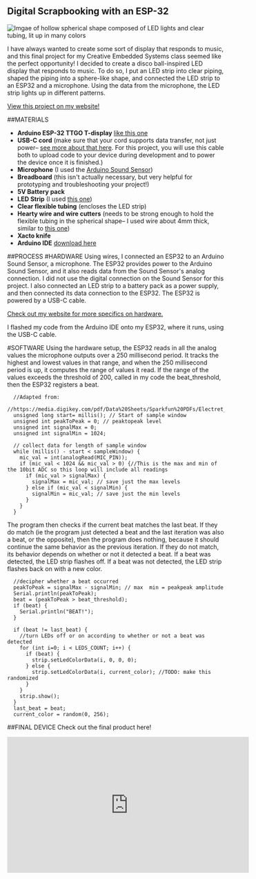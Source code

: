 ## Digital Scrapbooking with an ESP-32

![Imgae of hollow spherical shape composed of LED lights and clear tubing, lit up in many colors](https://catherine-o-brien.github.io/images/musical-led-disco-ball/disco-ball.png "The disco ball I created!")

I have always wanted to create some sort of display that responds to music, and this final project for my Creative Embedded Systems class seemed like the perfect opportunity! I decided to create a disco ball-inspired LED display that responds to music. To do so, I put an LED strip into clear piping, shaped the piping into a sphere-like shape, and connected the LED strip to an ESP32 and a microphone. Using the data from the microphone, the LED strip lights up in different patterns.

[View this project on my website!](catherine-o-brien.github.io/musical-led-disco-ball)

##MATERIALS
* **Arduino ESP-32 TTGO T-display** [like this one](https://www.amazon.com/LILYGO-T-Display-Arduino-Development-CH9102F/dp/B099MPFJ9M)
* **USB-C cord** (make sure that your cord supports data transfer, not just power– [see more about that here](https://www.dignited.com/50330/usb-data-cable-vs-usb-charging-cable/). For this project, you will use this cable both to upload code to your device during development and to power the device once it is finished.)
* **Microphone** (I used the [Arduino Sound Sensor](https://microcontrollerslab.com/ky-038-microphone-sound-sensor-module-arduino-tutorial/))
* **Breadboard** (this isn't actually necessary, but very helpful for prototyping and troubleshooting your project!)
* **5V Battery pack**
* **LED Strip** (I used [this one](https://www.amazon.com/BTF-LIGHTING-Flexible-Individually-Addressable-Non-waterproof/dp/B01CDTEG1O/ref=sr_1_8?crid=3N19D1Q6X1QOS&keywords=programmable%2Bled%2Bstrips&qid=1681838388&sprefix=programmable%2Bled%2Bstri%2Caps%2C146&sr=8-8&th=1))
* **Clear flexible tubing** (encloses the LED strip)
* **Hearty wire and wire cutters** (needs to be strong enough to hold the flexible tubing in the spherical shape– I used wire about 4mm thick, similar to [this one](https://www.amazon.com/TecUnite-Aluminum-Bendable-Skeleton-Thickness/dp/B07CQL7Y5B/ref=sr_1_2_sspa?keywords=4mm%2Bwire&qid=1683783492&sr=8-2-spons&spLa=ZW5jcnlwdGVkUXVhbGlmaWVyPUFNTFhSVjlUQktLSUYmZW5jcnlwdGVkSWQ9QTAyNDY3ODVUVVlCSjRaQkpDRDAmZW5jcnlwdGVkQWRJZD1BMDU2NjI2MzIwMFFKNVpLS1JTRlImd2lkZ2V0TmFtZT1zcF9hdGYmYWN0aW9uPWNsaWNrUmVkaXJlY3QmZG9Ob3RMb2dDbGljaz10cnVl&th=1)) 
* **Xacto knife**
* **Arduino IDE** [download here](https://support.arduino.cc/hc/en-us/articles/360019833020-Download-and-install-Arduino-IDE)

##PROCESS
#HARDWARE
Using wires, I connected an ESP32 to an Arduino Sound Sensor, a microphone. The ESP32 provides power to the Arduino Sound Sensor, and it also reads data from the Sound Sensor's analog connection. I did not use the digital connection on the Sound Sensor for this project. I also connected an LED strip to a battery pack as a power supply, and then connected its data connection to the ESP32. The ESP32 is powered by a USB-C cable. 

[Check out my website for more specifics on hardware.](catherine-o-brien.github.io/musical-led-disco-ball)

I flashed my code from the Arduino IDE onto my ESP32, where it runs, using the USB-C cable.  

#SOFTWARE
Using the hardware setup, the ESP32 reads in all the analog values the microphone outputs over a 250 millisecond period. It tracks the highest and lowest values in that range, and when the 250 millisecond period is up, it computes the range of values it read. 
If the range of the values exceeds the threshold of 200, called in my code the beat_threshold, then the ESP32 registers a beat. 

```
  //Adapted from:
  //https://media.digikey.com/pdf/Data%20Sheets/Sparkfun%20PDFs/Electret_Mic_Breakout_Brd_HookupGuide_Web.pdf
  unsigned long start= millis(); // Start of sample window
  unsigned int peakToPeak = 0; // peak­to­peak level
  unsigned int signalMax = 0;
  unsigned int signalMin = 1024;

  // collect data for length of sample window
  while (millis() - start < sampleWindow) {
    mic_val = int(analogRead(MIC_PIN));
    if (mic_val < 1024 && mic_val > 0) {//This is the max and min of the 10­bit ADC so this loop will include all readings 
      if (mic_val > signalMax) {
        signalMax = mic_val; // save just the max levels
      } else if (mic_val < signalMin) {
        signalMin = mic_val; // save just the min levels
      }
    }
  }
```
The program then checks if the current beat matches the last beat. If they do match (ie the program just detected a beat and the last iteration was also a beat, or the opposite), then the program does nothing, because it should continue the same behavior as the previous iteration. 
If they do not match, its behavior depends on whether or not it detected a beat. If a beat was detected, the LED strip flashes off. If a beat was not detected, the LED strip flashes back on with a new color. 

```
  //decipher whether a beat occurred
  peakToPeak = signalMax - signalMin; // max ­ min = peak­peak amplitude
  Serial.println(peakToPeak);
  beat = (peakToPeak > beat_threshold);
  if (beat) { 
    Serial.println("BEAT!");
  }

  if (beat != last_beat) {
    //turn LEDs off or on according to whether or not a beat was detected
    for (int i=0; i < LEDS_COUNT; i++) {
      if (beat) {
        strip.setLedColorData(i, 0, 0, 0);
      } else {
        strip.setLedColorData(i, current_color); //TODO: make this randomized
      }
    }
    strip.show();
  }
  last_beat = beat;
  current_color = random(0, 256);
```

##FINAL DEVICE
Check out the final product here! 
<iframe width="560" height="315" src="https://www.youtube.com/embed/Va2wmVxZMc4" title="YouTube video player" frameborder="0" allow="accelerometer; autoplay; clipboard-write; encrypted-media; gyroscope; picture-in-picture; web-share" allowfullscreen></iframe>
